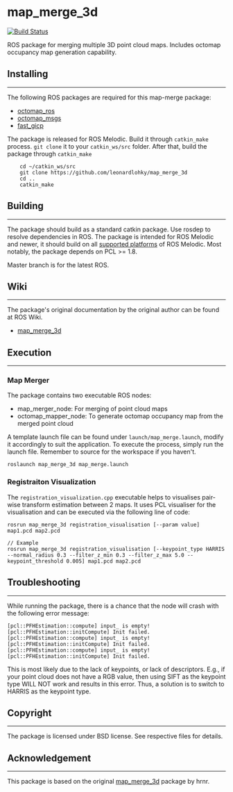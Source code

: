 # map_merge_3d

[![Build Status](http://build.ros.org/buildStatus/icon?job=Mdev__map_merge__ubuntu_bionic_amd64)](http://build.ros.org/job/Mdev__map_merge__ubuntu_bionic_amd64)

ROS package for merging multiple 3D point cloud maps. Includes octomap occupancy map generation capability.

## Installing
----------
The following ROS packages are required for this map-merge package:
- [octomap_ros](https://github.com/OctoMap/octomap_ros)
- [octomap_msgs](https://github.com/OctoMap/octomap_msgs)
- [fast_gicp](https://github.com/SMRT-AIST/fast_gicp)

The package is released for ROS Melodic. Build it through `catkin_make` process. `git clone` it to your `catkin_ws/src` folder. After that, build the package through `catkin_make`
```
	cd ~/catkin_ws/src
	git clone https://github.com/leonardlohky/map_merge_3d
	cd ..
	catkin_make
```

## Building
--------

The package should build as a standard catkin package. Use rosdep to resolve
dependencies in ROS. The package is intended for ROS Melodic and newer, it
should build on all [supported platforms](http://www.ros.org/reps/rep-0003.html#melodic-morenia-may-2018-may-2023)
of ROS Melodic. Most notably, the package depends on PCL >= 1.8.

Master branch is for the latest ROS.

## Wiki
----

The package's original documentation by the original author can be found at ROS Wiki.
* [map_merge_3d](http://wiki.ros.org/map_merge_3d)

## Execution
----
### Map Merger
The package contains two executable ROS nodes:
- map_merger_node: For merging of point cloud maps
- octomap_mapper_node: To generate octomap occupancy map from the merged point cloud

A template launch file can be found under `launch/map_merge.launch`, modify it accordingly to suit the application. To execute the process, simply
run the launch file. Remember to source for the workspace if you haven't.
```
roslaunch map_merge_3d map_merge.launch
```
### Registraiton Visualization
The `registration_visualization.cpp` executable helps to visualises pair-wise transform estimation between 2 maps. It uses PCL visualiser for the visualisation and can be executed via the following line of code:
```
rosrun map_merge_3d registration_visualisation [--param value] map1.pcd map2.pcd

// Example
rosrun map_merge_3d registration_visualisation [--keypoint_type HARRIS --normal_radius 0.3 --filter_z_min 0.3 --filter_z_max 5.0 --keypoint_threshold 0.005] map1.pcd map2.pcd 
```

## Troubleshooting
----
While running the package, there is a chance that the node will crash with the following error message:
```
[pcl::PFHEstimation::compute] input_ is empty!
[pcl::PFHEstimation::initCompute] Init failed.
[pcl::PFHEstimation::compute] input_ is empty!
[pcl::PFHEstimation::initCompute] Init failed.
[pcl::PFHEstimation::compute] input_ is empty!
[pcl::PFHEstimation::initCompute] Init failed.
```
This is most likely due to the lack of keypoints, or lack of descriptors. E.g., if your point cloud does not have a RGB value, then using SIFT as the keypoint type WILL NOT work and results in this error. Thus, a solution is to switch to HARRIS as the keypoint type.

## Copyright
---------

The package is licensed under BSD license. See respective files for details.

## Acknowledgement
---------

This package is based on the original [map_merge_3d](https://github.com/hrnr/map-merge) package by hrnr.